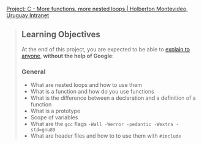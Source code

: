 [Project: C - More functions, more nested loops | Holberton Montevideo, Uruguay Intranet](https://intranet.hbtn.io/projects/2154)

> ## Learning Objectives
> 
> At the end of this project, you are expected to be able to [explain to anyone](https://intranet.hbtn.io/rltoken/orhiVTlN4cxRSFOBV0ND0Q "explain to anyone"), **without the help of Google**:
> 
> ### General
> 
> -   What are nested loops and how to use them
> -   What is a function and how do you use functions
> -   What is the difference between a declaration and a definition of a function
> -   What is a prototype
> -   Scope of variables
> -   What are the `gcc` flags `-Wall -Werror -pedantic -Wextra -std=gnu89`
> -   What are header files and how to to use them with `#include`